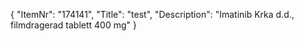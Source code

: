 {
  "ItemNr": "174141",
  "Title": "test",
  "Description": "Imatinib Krka d.d., filmdragerad tablett 400 mg"
}